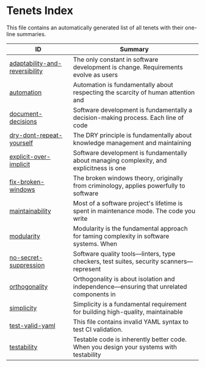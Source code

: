 # Tenets Index

This file contains an automatically generated list of all tenets with their one-line summaries.

| ID | Summary |
|---|---|
| [adaptability-and-reversibility](./adaptability-and-reversibility.md) | The only constant in software development is change. Requirements evolve as users |
| [automation](./automation.md) | Automation is fundamentally about respecting the scarcity of human attention and |
| [document-decisions](./document-decisions.md) | Software development is fundamentally a decision-making process. Each line of code |
| [dry-dont-repeat-yourself](./dry-dont-repeat-yourself.md) | The DRY principle is fundamentally about knowledge management and maintaining |
| [explicit-over-implicit](./explicit-over-implicit.md) | Software development is fundamentally about managing complexity, and explicitness is one |
| [fix-broken-windows](./fix-broken-windows.md) | The broken windows theory, originally from criminology, applies powerfully to software |
| [maintainability](./maintainability.md) | Most of a software project's lifetime is spent in maintenance mode. The code you write |
| [modularity](./modularity.md) | Modularity is the fundamental approach for taming complexity in software systems. When |
| [no-secret-suppression](./no-secret-suppression.md) | Software quality tools—linters, type checkers, test suites, security scanners—represent |
| [orthogonality](./orthogonality.md) | Orthogonality is about isolation and independence—ensuring that unrelated components in |
| [simplicity](./simplicity.md) | Simplicity is a fundamental requirement for building high-quality, maintainable |
| [test-valid-yaml](./test-valid-yaml.md) | This file contains invalid YAML syntax to test CI validation. |
| [testability](./testability.md) | Testable code is inherently better code. When you design your systems with testability |
